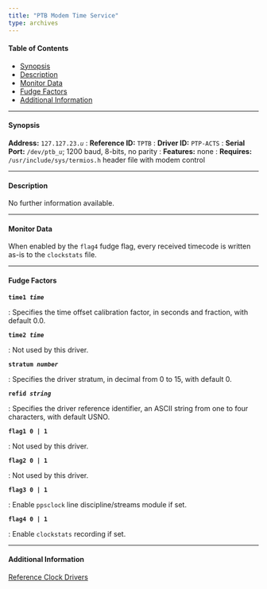 ```yaml
---
title: "PTB Modem Time Service"
type: archives
---
```


#### Table of Contents
*  [Synopsis](/archives/3-5.93e/driver23/#synopsis)
*  [Description](/archives/3-5.93e/driver23/#description)
*  [Monitor Data](/archives/3-5.93e/driver23/#monitor-data)
*  [Fudge Factors](/archives/3-5.93e/driver23/#fudge-factors)
*  [Additional Information](/archives/3-5.93e/driver23/#additional-information)

* * *

#### Synopsis

**Address:** <code>127.127.23._u_</code>
: **Reference ID:** <code>TPTB</code>
: **Driver ID:** <code>PTP-ACTS</code>
: **Serial Port:** <code>/dev/ptb\__u_</code>; 1200 baud, 8-bits, no parity
: **Features:** none
: **Requires:** <code>/usr/include/sys/termios.h</code> header file with modem control

* * *

#### Description

No further information available.

* * *

#### Monitor Data

When enabled by the <code>flag4</code> fudge flag, every received timecode is written as-is to the <code>clockstats</code> file. 

* * *

#### Fudge Factors

<code>**time1 _time_**</code>

: Specifies the time offset calibration factor, in seconds and fraction, with default 0.0.

<code>**time2 _time_**</code>

: Not used by this driver.

<code>**stratum _number_**</code>

: Specifies the driver stratum, in decimal from 0 to 15, with default 0.

<code>**refid _string_**</code>

: Specifies the driver reference identifier, an ASCII string from one to four characters, with default USNO.

<code>**flag1 0 | 1**</code>

: Not used by this driver.

<code>**flag2 0 | 1**</code>

: Not used by this driver.

<code>**flag3 0 | 1**</code>

: Enable <code>ppsclock</code> line discipline/streams module if set.

<code>**flag4 0 | 1**</code>

: Enable <code>clockstats</code> recording if set.

* * *

#### Additional Information

[Reference Clock Drivers](/archives/3-5.93e/refclock)